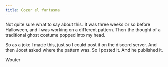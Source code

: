 ```yaml
---
title: Gozer el fantasma
---
```


Not quite sure what to say about this. It was three weeks or so before Halloween, and I was working on a different pattern. Then the thought of a traditional ghost costume popped into my head.

So as a joke I made this, just so I could post it on the discord server. And then Joost asked where the pattern was. So I posted it. And he published it.

Wouter

